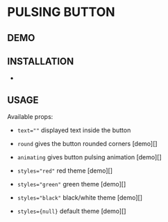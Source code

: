 # PULSING BUTTON

## DEMO 

## INSTALLATION 

- 

## USAGE

Available props: 

- ```text=""``` displayed text inside the button

- ```round``` gives the button rounded corners
[demo][]

- ```animating``` gives button pulsing animation
[demo][]

- ```styles="red"``` red theme
[demo][]

- ```styles="green"``` green theme
[demo][]

- ```styles="black"``` black/white theme
[demo][]

- ```styles={null}``` default theme
[demo][]